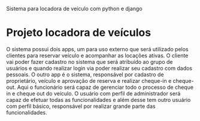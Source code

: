 Sistema para locadora de veículo com python e django

# Projeto locadora de veículos

O sistema possui dois apps, um para uso externo que será utilizado pelos clientes para reservar veículo e acompanhar as locações ativas. O cliente vai poder fazer cadastro no sistema que será atribuído ao grupo de usuários e quando realizar login via poder realizar seu cadastro com dados pessoais. O outro app é o sistema, responsável por cadastro de proprietário, veículo e aprovação de reserva e realizar cheque-in e cheque-out. Aqui o funcionário será capaz de gerenciar todo o processo de cheque in e cheque out do veículo. O usuário com perfil de administrador será capaz de efetuar todas as funcionalidades e além desse tem outro usuário com perfil básico, responsável por realizar grande parte das funcionalidades.
